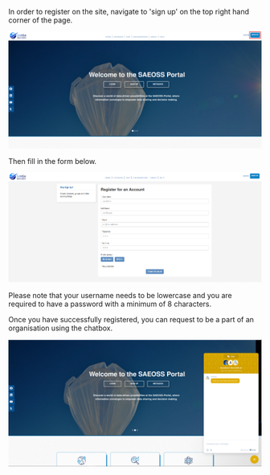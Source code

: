 In order to register on the site, navigate to 'sign up' on the top right hand corner of the page.

![register](img/registration-1.png)

Then fill in the form below.

![register](img/registration-2.png)

Please note that your username needs to be lowercase and you are required to have a password with a minimum of 8 characters.

Once you have successfully registered, you can request to be a part of an organisation using the chatbox.

![chatbox](img/chatbox-1.png)